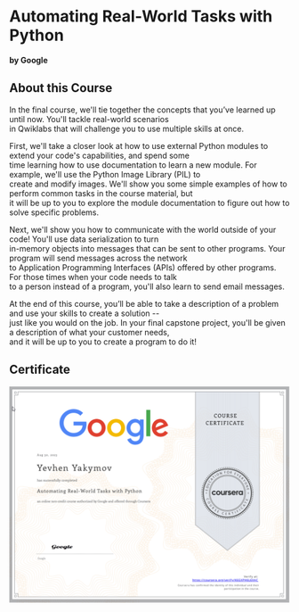 # Automating Real-World Tasks with Python

**by Google**

## About this Course

In the final course, we'll tie together the concepts that you’ve learned up until now. You'll tackle real-world scenarios\
in Qwiklabs that will challenge you to use multiple skills at once.

First, we'll take a closer look at how to use external Python modules to extend your code's capabilities, and spend some\
time learning how to use documentation to learn a new module. For example, we'll use the Python Image Library (PIL) to\
create and modify images. We'll show you some simple examples of how to perform common tasks in the course material, but\
it will be up to you to explore the module documentation to figure out how to solve specific problems.

Next, we'll show you how to communicate with the world outside of your code! You'll use data serialization to turn\
in-memory objects into messages that can be sent to other programs. Your program will send messages across the network\
to Application Programming Interfaces (APIs) offered by other programs. For those times when your code needs to talk\
to a person instead of a program, you'll also learn to send email messages.

At the end of this course, you’ll be able to take a description of a problem and use your skills to create a solution --\
just like you would on the job. In your final capstone project, you'll be given a description of what your customer needs,\
and it will be up to you to create a program to do it!

## Certificate

![Coursera_K6GXPH6L6XAC](Coursera_K6GXPH6L6XAC.png)